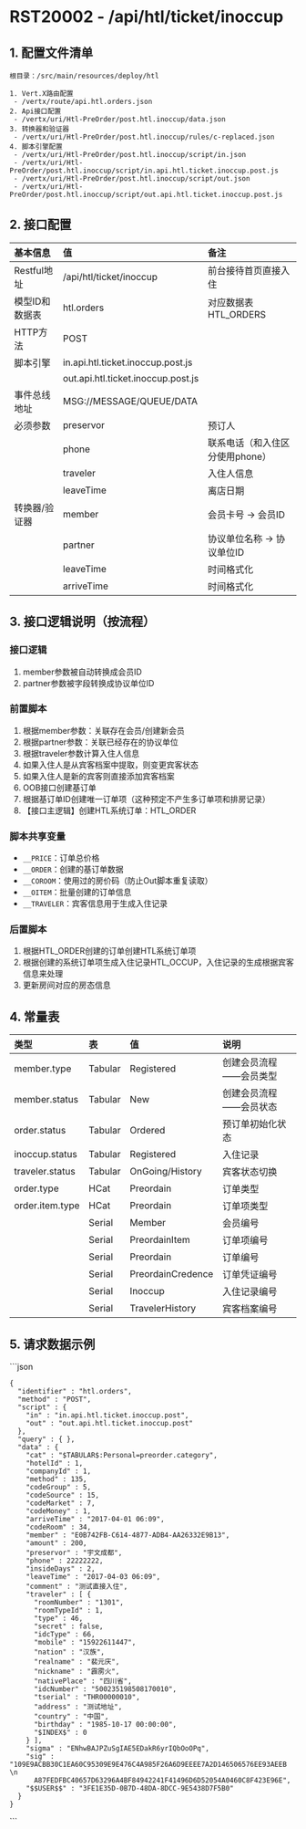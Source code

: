 # RST20002 - /api/htl/ticket/inoccup

## 1. 配置文件清单

```
根目录：/src/main/resources/deploy/htl

1. Vert.X路由配置
 - /vertx/route/api.htl.orders.json
2. Api接口配置
 - /vertx/uri/Htl-PreOrder/post.htl.inoccup/data.json
3. 转换器和验证器
 - /vertx/uri/Htl-PreOrder/post.htl.inoccup/rules/c-replaced.json
4. 脚本引擎配置
 - /vertx/uri/Htl-PreOrder/post.htl.inoccup/script/in.json
 - /vertx/uri/Htl-PreOrder/post.htl.inoccup/script/in.api.htl.ticket.inoccup.post.js
 - /vertx/uri/Htl-PreOrder/post.htl.inoccup/script/out.json
 - /vertx/uri/Htl-PreOrder/post.htl.inoccup/script/out.api.htl.ticket.inoccup.post.js
```

## 2. 接口配置

| 基本信息 | 值 | 备注 |
| :--- | :--- | :--- |
| Restful地址 | /api/htl/ticket/inoccup | 前台接待首页直接入住 |
| 模型ID和数据表 | htl.orders | 对应数据表HTL\_ORDERS |
| HTTP方法 | POST |  |
| 脚本引擎 | in.api.htl.ticket.inoccup.post.js |  |
|  | out.api.htl.ticket.inoccup.post.js |  |
| 事件总线地址 | MSG://MESSAGE/QUEUE/DATA |  |
| 必须参数 | preservor | 预订人 |
|  | phone | 联系电话（和入住区分使用phone） |
|  | traveler | 入住人信息 |
|  | leaveTime | 离店日期 |
| 转换器/验证器 | member | 会员卡号 -&gt; 会员ID |
|  | partner | 协议单位名称 -&gt; 协议单位ID |
|  | leaveTime | 时间格式化 |
|  | arriveTime | 时间格式化 |

## 3. 接口逻辑说明（按流程）

### 接口逻辑

1. member参数被自动转换成会员ID
2. partner参数被字段转换成协议单位ID

### 前置脚本

1. 根据member参数：关联存在会员/创建新会员
2. 根据partner参数：关联已经存在的协议单位
3. 根据traveler参数计算入住人信息
4. 如果入住人是从宾客档案中提取，则变更宾客状态
5. 如果入住人是新的宾客则直接添加宾客档案
6. OOB接口创建基订单
7. 根据基订单ID创建唯一订单项（这种预定不产生多订单项和排房记录）
8. 【接口主逻辑】创建HTL系统订单：HTL\_ORDER

### 脚本共享变量

* `__PRICE`：订单总价格
* `__ORDER`：创建的基订单数据
* `__COROOM`：使用过的房价码（防止Out脚本重复读取）
* `__OITEM`：批量创建的订单信息
* `__TRAVELER`：宾客信息用于生成入住记录

### 后置脚本

1. 根据HTL\_ORDER创建的订单创建HTL系统订单项
2. 根据创建的系统订单项生成入住记录HTL\_OCCUP，入住记录的生成根据宾客信息来处理
3. 更新房间对应的房态信息

## 4. 常量表

| 类型 | 表 | 值 | 说明 |
| :--- | :--- | :--- | :--- |
| member.type | Tabular | Registered | 创建会员流程——会员类型 |
| member.status | Tabular | New | 创建会员流程——会员状态 |
| order.status | Tabular | Ordered | 预订单初始化状态 |
| inoccup.status | Tabular | Registered | 入住记录 |
| traveler.status | Tabular | OnGoing/History | 宾客状态切换 |
| order.type | HCat | Preordain | 订单类型 |
| order.item.type | HCat | Preordain | 订单项类型 |
|  | Serial | Member | 会员编号 |
|  | Serial | PreordainItem | 订单项编号 |
|  | Serial | Preordain | 订单编号 |
|  | Serial | PreordainCredence | 订单凭证编号 |
|  | Serial | Inoccup | 入住记录编号 |
|  | Serial | TravelerHistory | 宾客档案编号 |

## 5. 请求数据示例

\`\`\`json

```
{
  "identifier" : "htl.orders",
  "method" : "POST",
  "script" : {
    "in" : "in.api.htl.ticket.inoccup.post",
    "out" : "out.api.htl.ticket.inoccup.post"
  },
  "query" : { },
  "data" : {
    "cat" : "$TABULAR$:Personal=preorder.category",
    "hotelId" : 1,
    "companyId" : 1,
    "method" : 135,
    "codeGroup" : 5,
    "codeSource" : 15,
    "codeMarket" : 7,
    "codeMoney" : 1,
    "arriveTime" : "2017-04-01 06:09",
    "codeRoom" : 34,
    "member" : "E0B742FB-C614-4877-ADB4-AA26332E9B13",
    "amount" : 200,
    "preservor" : "宇文成都",
    "phone" : 22222222,
    "insideDays" : 2,
    "leaveTime" : "2017-04-03 06:09",
    "comment" : "测试直接入住",
    "traveler" : [ {
      "roomNumber" : "1301",
      "roomTypeId" : 1,
      "type" : 46,
      "secret" : false,
      "idcType" : 66,
      "mobile" : "15922611447",
      "nation" : "汉族",
      "realname" : "裴元庆",
      "nickname" : "霹雳火",
      "nativePlace" : "四川省",
      "idcNumber" : "500235198508170010",
      "tserial" : "THR00000010",
      "address" : "测试地址",
      "country" : "中国",
      "birthday" : "1985-10-17 00:00:00",
      "$INDEX$" : 0
    } ],
    "sigma" : "ENhwBAJPZuSgIAE5EDakR6yrIQbOoOPq",
    "sig" : "109E9ACBB30C1EA60C95309E9E476C4A985F26A6D9EEEE7A2D146506576EE93AEEB \n 
      A87FEDFBC40657D63296A4BF84942241F41496D6D52054A0460C8F423E96E",
    "$$USER$$" : "3FE1E35D-0B7D-48DA-8DCC-9E5438D7F5B0"
  }
}
```

\`\`\`

